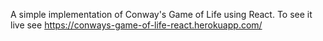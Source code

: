 A simple implementation of Conway's Game of Life using React.
To see it live see https://conways-game-of-life-react.herokuapp.com/